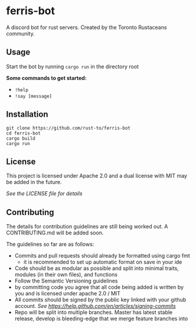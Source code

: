 # ferris-bot
A discord bot for rust servers. Created by the Toronto Rustaceans community.

## Usage
Start the bot by running `cargo run` in the directory root

**Some commands to get started:**

- `!help`
- `!say [message]`

## Installation

```shell
git clone https://github.com/rust-to/ferris-bot
cd ferris-bot
cargo build
cargo run
```

## License
This project is licensed under Apache 2.0 and a dual license with MIT may be added in the future.

*See the LICENSE file for details*

## Contributing
The details for contribution guidelines are still being worked out. A CONTRIBUTING.md will be added soon.

The guidelines so far are as follows:

- Commits and pull requests should already be formatted using cargo fmt
    - it is recommended to set up automatic format on save in your ide
- Code should be as modular as possible and split into minimal traits, modules (in their own files), and functions
- Follow the Semantic Versioning guidelines
- by committing code you agree that all code being added is written by you and is licensed under apache 2.0 / MIT
- All commits should be signed by the public key linked with your github account. *See https://help.github.com/en/articles/signing-commits*
- Repo will be split into multiple branches. Master has latest stable release, develop is bleeding-edge that we merge feature branches into